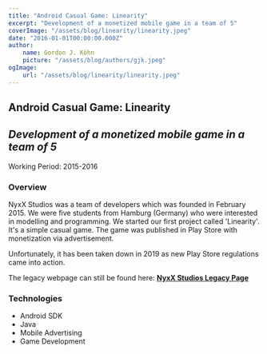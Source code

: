```yaml
---
title: "Android Casual Game: Linearity"
excerpt: "Development of a monetized mobile game in a team of 5"
coverImage: "/assets/blog/linearity/linearity.jpeg"
date: "2016-01-01T00:00:00.000Z"
author:
    name: Gordon J. Köhn
    picture: "/assets/blog/authors/gjk.jpeg"
ogImage:
    url: "/assets/blog/linearity/linearity.jpeg"
---
```

## **Android Casual Game: Linearity**
## *Development of a monetized mobile game in a team of 5*
Working Period: 2015-2016

### **Overview**
NyxX Studios was a team of developers which was founded in February 2015. We were five students from Hamburg (Germany) who were interested in modelling and programming. We started our first project called 'Linearity'. It's a simple casual game. The game was published in Play Store with monetization via advertisement.

Unfortunately, it has been taken down in 2019 as new Play Store regulations came into action.

The legacy webpage can still be found here: **[NyxX Studios Legacy Page](/assets/blog/linearity/legacy/index.html)**

### **Technologies**
- Android SDK
- Java
- Mobile Advertising
- Game Development